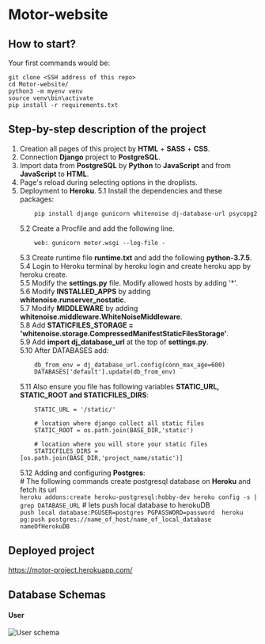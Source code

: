 # Motor-website

## How to start?
Your first commands would be:
```
git clone <SSH address of this repo>
cd Motor-website/
python3 -m myenv venv
source venv\bin\activate
pip install -r requirements.txt
```
## Step-by-step description of the project
1. Creation all pages of this project by **HTML** + **SASS** + **CSS**.
2. Connection **Django** project to **PostgreSQL**.
3. Import data from **PostgreSQL** by **Python** to **JavaScript** and from **JavaScript** to **HTML**.
4. Page's reload during selecting options in the droplists.
5. Deployment to **Heroku**.
    5.1 Install the dependencies and these packages: 
    ```
        pip install django gunicorn whitenoise dj-database-url psycopg2
    ```
    5.2 Create a Procfile and add the following line.
    ```
        web: gunicorn motor.wsgi --log-file -
    ```
    5.3 Create runtime file **runtime.txt** and add the following **python-3.7.5**.\
    5.4 Login to Heroku terminal by heroku login and create heroku app by heroku create.\
    5.5 Modify the **settings.py** file. Modify allowed hosts by adding '*'.\
    5.6 Modify **INSTALLED_APPS** by adding **whitenoise.runserver_nostatic**.\
    5.7 Modify **MIDDLEWARE** by adding **whitenoise.middleware.WhiteNoiseMiddleware**.\
    5.8 Add **STATICFILES_STORAGE = 'whitenoise.storage.CompressedManifestStaticFilesStorage'**.\
    5.9 Add **import dj_database_url** at the top of **settings.py**.\
    5.10 After DATABASES add:
    ```
        db_from_env = dj_database_url.config(conn_max_age=600)
        DATABASES['default'].update(db_from_env)
    ```
    5.11 Also ensure you file has following variables **STATIC_URL, STATIC_ROOT and STATICFILES_DIRS**:
    ```
        STATIC_URL = '/static/'

        # location where django collect all static files
        STATIC_ROOT = os.path.join(BASE_DIR,'static')

        # location where you will store your static files
        STATICFILES_DIRS = [os.path.join(BASE_DIR,'project_name/static')]
    ```
    5.12 Adding and configuring **Postgres**:\
        # The following commands create postgresql database on **Heroku** and fetch its url\
        ```
            heroku addons:create heroku-postgresql:hobby-dev
            heroku config -s | grep DATABASE_URL
        ```
        # lets push local database to herokuDB\
        ```
            push local database:PGUSER=postgres PGPASSWORD=password  heroku pg:push postgres://name_of_host/name_of_local_database nameOfHerokuDB
        ```

## Deployed project
https://motor-project.herokuapp.com/

## Database Schemas

#### User
![User schema](https://github.com/SimonOsipov/Motor-website/blob/dev/Support%20material/User%20DB%20schema.jpeg)